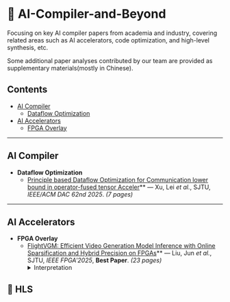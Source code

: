 # 🧠 AI-Compiler-and-Beyond
Focusing on key AI compiler papers from academia and industry, covering related areas such as AI accelerators, code optimization, and high-level synthesis, etc.

Some additional paper analyses contributed by our team are provided as supplementary materials(mostly in Chinese).

##  Contents
<!-- - [Papers](#papers)
  - [Survey](#survey) -->
- [AI Compiler](#ai-compiler)
  - [Dataflow Optimization](#dataflow-optimization)
- [AI Accelerators](#ai-compiler)
  - [FPGA Overlay](#fpga-overlay)
---
##  AI Compiler

- **Dataflow Optimization** 
  - [Principle based Dataflow Optimization for Communication lower bound in operator-fused tensor Acceler](https://ieeexplore.ieee.org/document/11132765)** — Xu, Lei *et al.*, SJTU, *IEEE/ACM DAC 62nd 2025*. *(7 pages)*
---
## AI Accelerators

- **FPGA Overlay**
  - [FlightVGM: Efficient Video Generation Model Inference with Online Sparsification and Hybrid Precision on FPGAs](https://dl.acm.org/doi/10.1145/3706628.3708864)** — Liu, Jun *et al.*, SJTU, *IEEE FPGA'2025*, **Best Paper**. *(23 pages)*
    <details close>
      <summary> Interpretation </summary>
      balabalablbabablablablabla
    </details>

##  📑 HLS